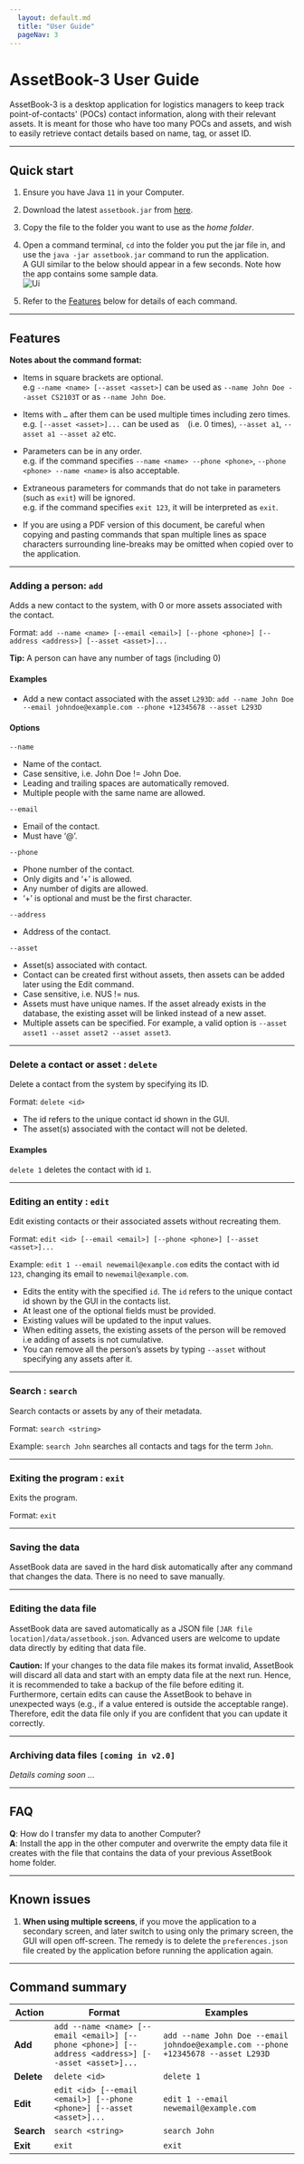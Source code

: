 ```yaml
---
  layout: default.md
  title: "User Guide"
  pageNav: 3
---
```


# AssetBook-3 User Guide

AssetBook-3 is a desktop application for logistics managers to keep track point-of-contacts' (POCs) contact information, along with their relevant assets. It is meant for those who have too many POCs and assets, and wish to easily retrieve contact details based on name, tag, or asset ID.

<!-- * Table of Contents -->
<page-nav-print />

--------------------------------------------------------------------------------------------------------------------

## Quick start

1. Ensure you have Java `11` in your Computer.

1. Download the latest `assetbook.jar` from [here](https://github.com/AY2324S2-CS2103T-W12-3/tp/releases).

1. Copy the file to the folder you want to use as the _home folder_.

1. Open a command terminal, `cd` into the folder you put the jar file in, and use the `java -jar assetbook.jar` command to run the application.<br>
   A GUI similar to the below should appear in a few seconds. Note how the app contains some sample data.<br>
   ![Ui](images/Ui.png)

1. Refer to the [Features](#features) below for details of each command.

--------------------------------------------------------------------------------------------------------------------

## Features

<box type="info" seamless>

**Notes about the command format:**<br>

* Items in square brackets are optional.<br>
  e.g `--name <name> [--asset <asset>]` can be used as `--name John Doe --asset CS2103T` or as `--name John Doe`.

* Items with `…` after them can be used multiple times including zero times.<br>
  e.g. `[--asset <asset>]...` can be used as ` ` (i.e. 0 times), `--asset a1`, `--asset a1 --asset a2` etc.

* Parameters can be in any order.<br>
  e.g. if the command specifies `--name <name> --phone <phone>`, `--phone <phone> --name <name>` is also acceptable.

* Extraneous parameters for commands that do not take in parameters (such as `exit`) will be ignored.<br>
  e.g. if the command specifies `exit 123`, it will be interpreted as `exit`.

* If you are using a PDF version of this document, be careful when copying and pasting commands that span multiple lines as space characters surrounding line-breaks may be omitted when copied over to the application.
</box>

--------------------------------------------------------------------------------------------------------------------

### Adding a person: `add`

Adds a new contact to the system, with 0 or more assets associated with the contact.

Format: `add --name <name> [--email <email>] [--phone <phone>] [--address <address>] [--asset <asset>]...`

<box type="tip" seamless>

**Tip:** A person can have any number of tags (including 0)
</box>

#### Examples
* Add a new contact associated with the asset `L293D`: `add --name John Doe --email johndoe@example.com --phone +12345678 --asset L293D`

#### Options
`--name`
* Name of the contact.
* Case sensitive, i.e. John Doe != John Doe.
* Leading and trailing spaces are automatically removed.
* Multiple people with the same name are allowed.

`--email`
* Email of the contact.
* Must have ‘@’.

`--phone`
* Phone number of the contact.
* Only digits and ‘+’ is allowed.
* Any number of digits are allowed.
* ‘+’ is optional and must be the first character.

`--address`
* Address of the contact.

`--asset`
* Asset(s) associated with contact.
* Contact can be created first without assets, then assets can be added later using the Edit command.
* Case sensitive, i.e. NUS != nus.
* Assets must have unique names. If the asset already exists in the database, the existing asset will be linked instead of a new asset.
* Multiple assets can be specified. For example, a valid option is `--asset asset1 --asset asset2 --asset asset3`.

--------------------------------------------------------------------------------------------------------------------

### Delete a contact or asset : `delete`

Delete a contact from the system by specifying its ID.

Format: `delete <id>`
* The id refers to the unique contact id shown in the GUI.
* The asset(s) associated with the contact will not be deleted.

#### Examples
`delete 1` deletes the contact with id `1`.

--------------------------------------------------------------------------------------------------------------------

### Editing an entity : `edit`

Edit existing contacts or their associated assets without recreating them.

Format: `edit <id> [--email <email>] [--phone <phone>] [--asset <asset>]...`

Example: `edit 1 --email newemail@example.com` edits the contact with id `123`, changing its email to `newemail@example.com`.

* Edits the entity with the specified `id`. The `id` refers to the unique contact id shown by the GUI in the contacts list.
* At least one of the optional fields must be provided.
* Existing values will be updated to the input values.
* When editing assets, the existing assets of the person will be removed i.e adding of assets is not cumulative.
* You can remove all the person’s assets by typing `--asset` without specifying any assets after it.

--------------------------------------------------------------------------------------------------------------------

### Search : `search`

Search contacts or assets by any of their metadata.

Format: `search <string>`

Example: `search John` searches all contacts and tags for the term `John`.

--------------------------------------------------------------------------------------------------------------------

### Exiting the program : `exit`

Exits the program.

Format: `exit`

--------------------------------------------------------------------------------------------------------------------

### Saving the data

AssetBook data are saved in the hard disk automatically after any command that changes the data. There is no need to save manually.

--------------------------------------------------------------------------------------------------------------------

### Editing the data file

AssetBook data are saved automatically as a JSON file `[JAR file location]/data/assetbook.json`. Advanced users are welcome to update data directly by editing that data file.

<box type="warning" seamless>

**Caution:**
If your changes to the data file makes its format invalid, AssetBook will discard all data and start with an empty data file at the next run.  Hence, it is recommended to take a backup of the file before editing it.<br>
Furthermore, certain edits can cause the AssetBook to behave in unexpected ways (e.g., if a value entered is outside the acceptable range). Therefore, edit the data file only if you are confident that you can update it correctly.
</box>

--------------------------------------------------------------------------------------------------------------------

### Archiving data files `[coming in v2.0]`

_Details coming soon ..._

--------------------------------------------------------------------------------------------------------------------

## FAQ

**Q**: How do I transfer my data to another Computer?<br>
**A**: Install the app in the other computer and overwrite the empty data file it creates with the file that contains the data of your previous AssetBook home folder.

--------------------------------------------------------------------------------------------------------------------

## Known issues

1. **When using multiple screens**, if you move the application to a secondary screen, and later switch to using only the primary screen, the GUI will open off-screen. The remedy is to delete the `preferences.json` file created by the application before running the application again.

--------------------------------------------------------------------------------------------------------------------

## Command summary

Action     | Format      |        Examples
-----------|-------------|---------------------------------------------------------------------------------------------------------------------------------------------------------
**Add**    | `add --name <name> [--email <email>] [--phone <phone>] [--address <address>] [--asset <asset>]...` | `add --name John Doe --email johndoe@example.com --phone +12345678 --asset L293D`
**Delete** | `delete <id>` | `delete 1`
**Edit**   | `edit <id> [--email <email>] [--phone <phone>] [--asset <asset>]...` | `edit 1 --email newemail@example.com`
**Search**   | `search <string>` | `search John`
**Exit**   | `exit` | `exit`
